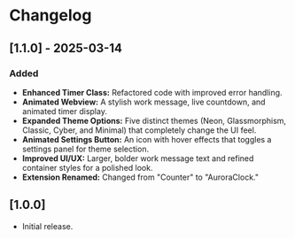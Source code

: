 # Changelog

## [1.1.0] - 2025-03-14
### Added
- **Enhanced Timer Class:** Refactored code with improved error handling.
- **Animated Webview:** A stylish work message, live countdown, and animated timer display.
- **Expanded Theme Options:** Five distinct themes (Neon, Glassmorphism, Classic, Cyber, and Minimal) that completely change the UI feel.
- **Animated Settings Button:** An icon with hover effects that toggles a settings panel for theme selection.
- **Improved UI/UX:** Larger, bolder work message text and refined container styles for a polished look.
- **Extension Renamed:** Changed from "Counter" to "AuroraClock."

## [1.0.0]
- Initial release.
